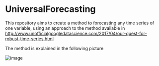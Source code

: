 # UniversalForecasting

This repository aims to create a method to forecasting any time series of one variable, using an approach to the method available in http://www.unofficialgoogledatascience.com/2017/04/our-quest-for-robust-time-series.html

The method is explained in the following picture

![image](https://lh6.googleusercontent.com/Pgb1HVq9tvdKBsvNbfGGXnloDVy21YxGqhhcA00Rrl0ht4kMX0avZa0dBBqvn0iwuKvCr5rpjaCykCA_QIFxD5nZ5jYCLK19RVXYJkKnOxxNbxpM5ZnBAnyYE_5z43KZ-74ih9xM)
